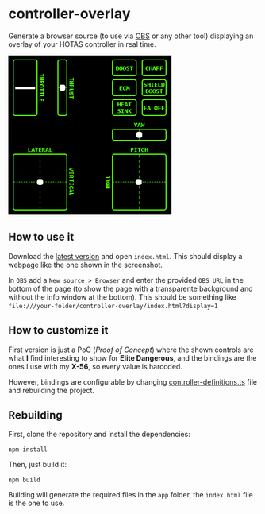 # controller-overlay

Generate a browser source (to use via [OBS](https://obsproject.com/) or any other tool) displaying an overlay of your HOTAS controller in real time.

![Preview screenshot][screenshot]

## How to use it

Download the [latest version](https://github.com/danikaze/controller-overlay/releases/latest) and open `index.html`. This should display a webpage like the one shown in the screenshot.

In `OBS` add a `New source > Browser` and enter the provided `OBS URL` in the bottom of the page (to show the page with a transparente background and without the info window at the bottom). This should be something like `file:///your-folder/controller-overlay/index.html?display=1`

## How to customize it

First version is just a PoC (_Proof of Concept_) where the shown controls are what **I** find interesting to show for **Elite Dangerous**, and the bindings are the ones I use with my **X-56**, so every value is harcoded.

However, bindings are configurable by changing [controller-definitions.ts](src/controller-definitions.ts) file and rebuilding the project.

## Rebuilding

First, clone the repository and install the dependencies:

```
npm install
```

Then, just build it:

```
npm build
```

Building will generate the required files in the `app` folder, the `index.html` file is the one to use.

[screenshot]: ./img/screenshot-0.1.0.png 'HOTAS overlay preview'
